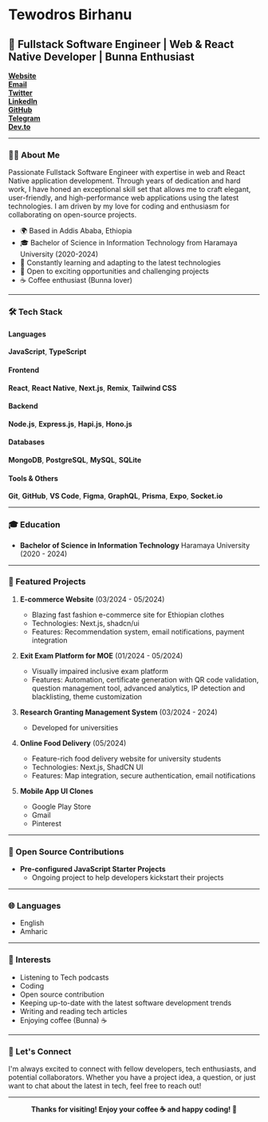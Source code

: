 # Tewodros Birhanu

## 🚀 Fullstack Software Engineer | Web & React Native Developer | Bunna Enthusiast

**[Website](http://onesamket.com)**  
**[Email](mailto:onesamket@gmail.com)**  
**[Twitter](https://twitter.com/onesamket)**  
**[LinkedIn](https://www.linkedin.com/in/ln-onesamket/)**  
**[GitHub](https://github.com/onesamket)**  
**[Telegram](https://t.me/onesamket)**  
**[Dev.to](https://dev.to/onesamket_dev)**

---

### 👨‍💻 About Me

Passionate Fullstack Software Engineer with expertise in web and React Native application development. Through years of dedication and hard work, I have honed an exceptional skill set that allows me to craft elegant, user-friendly, and high-performance web applications using the latest technologies. I am driven by my love for coding and enthusiasm for collaborating on open-source projects.

- 🌍 Based in Addis Ababa, Ethiopia
- 🎓 Bachelor of Science in Information Technology from Haramaya University (2020-2024)
- 🚀 Constantly learning and adapting to the latest technologies
- 💼 Open to exciting opportunities and challenging projects
- ☕ Coffee enthusiast (Bunna lover)

---

### 🛠 Tech Stack

#### Languages
**JavaScript**, **TypeScript**

#### Frontend
**React**, **React Native**, **Next.js**, **Remix**, **Tailwind CSS**

#### Backend
**Node.js**, **Express.js**, **Hapi.js**, **Hono.js**

#### Databases
**MongoDB**, **PostgreSQL**, **MySQL**, **SQLite**

#### Tools & Others
**Git**, **GitHub**, **VS Code**, **Figma**, **GraphQL**, **Prisma**, **Expo**, **Socket.io**

---

### 🎓 Education

- **Bachelor of Science in Information Technology**
  Haramaya University (2020 - 2024)

---

### 💼 Featured Projects

1. **E-commerce Website** (03/2024 - 05/2024)
   - Blazing fast fashion e-commerce site for Ethiopian clothes
   - Technologies: Next.js, shadcn/ui
   - Features: Recommendation system, email notifications, payment integration

2. **Exit Exam Platform for MOE** (01/2024 - 05/2024)
   - Visually impaired inclusive exam platform
   - Features: Automation, certificate generation with QR code validation, question management tool, advanced analytics, IP detection and blacklisting, theme customization

3. **Research Granting Management System** (03/2024 - 2024)
   - Developed for universities

4. **Online Food Delivery** (05/2024)
   - Feature-rich food delivery website for university students
   - Technologies: Next.js, ShadCN UI
   - Features: Map integration, secure authentication, email notifications

5. **Mobile App UI Clones**
   - Google Play Store
   - Gmail
   - Pinterest

---

### 🌟 Open Source Contributions

- **Pre-configured JavaScript Starter Projects**
  - Ongoing project to help developers kickstart their projects

---

### 🌐 Languages

- English
- Amharic

---

### 🎯 Interests

- Listening to Tech podcasts
- Coding
- Open source contribution
- Keeping up-to-date with the latest software development trends
- Writing and reading tech articles
- Enjoying coffee (Bunna) ☕

---

### 🤝 Let's Connect

I'm always excited to connect with fellow developers, tech enthusiasts, and potential collaborators. Whether you have a project idea, a question, or just want to chat about the latest in tech, feel free to reach out!

---

<div align="center">

**Thanks for visiting! Enjoy your coffee ☕ and happy coding! 🚀**

</div>
